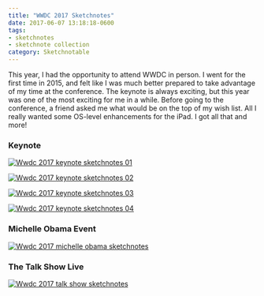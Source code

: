 ```yaml
---
title: "WWDC 2017 Sketchnotes"
date: 2017-06-07 13:18:18-0600
tags:
- sketchnotes
- sketchnote collection
category: Sketchnotable
---
```


This year, I had the opportunity to attend WWDC in person. I went for the first time in 2015, and felt like I was much better prepared to take advantage of my time at the conference. The keynote is always exciting, but this year was one of the most exciting for me in a while. Before going to the conference, a friend asked me what would be on the top of my wish list. All I really wanted some OS-level enhancements for the iPad. I got all that and more!

### Keynote

[![Wwdc 2017 keynote sketchnotes 01](/uploads/2018/e58097dc80.jpg)](/uploads/2018/e58097dc80.jpg)

[![Wwdc 2017 keynote sketchnotes 02](/uploads/2018/9fadb9503a.jpg)](/uploads/2018/9fadb9503a.jpg)

[![Wwdc 2017 keynote sketchnotes 03](/uploads/2018/2fb70b1474.jpg)](/uploads/2018/2fb70b1474.jpg)

[![Wwdc 2017 keynote sketchnotes 04](/uploads/2018/eb9f49987b.jpg)](/uploads/2018/eb9f49987b.jpg)


### Michelle Obama Event

[![Wwdc 2017 michelle obama sketchnotes](/uploads/2018/562296867c.jpg)](/uploads/2018/562296867c.jpg)


### The Talk Show Live

[![Wwdc 2017 talk show sketchnotes](/uploads/2018/790abf0c6c.jpg)](/uploads/2018/790abf0c6c.jpg)